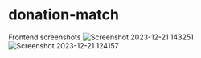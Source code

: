 # donation-match

Frontend screenshots
![Screenshot 2023-12-21 143251](https://github.com/tzonglian/donation-match/assets/68922354/9aab0585-e4e9-4ef2-a449-0b976c2b2ff8)
![Screenshot 2023-12-21 124157](https://github.com/tzonglian/donation-match/assets/68922354/0d1ec836-c303-4aab-a70b-48677384e1e6)
